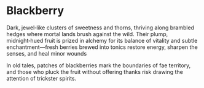 # Blackberry

Dark, jewel‑like clusters of sweetness and thorns, thriving along brambled hedges where mortal lands brush against the wild. Their plump, midnight‑hued fruit is prized in alchemy for its balance of vitality and subtle enchantment—fresh berries brewed into tonics restore energy, sharpen the senses, and heal minor wounds

In old tales, patches of blackberries mark the boundaries of fae territory, and those who pluck the fruit without offering thanks risk drawing the attention of trickster spirits.


